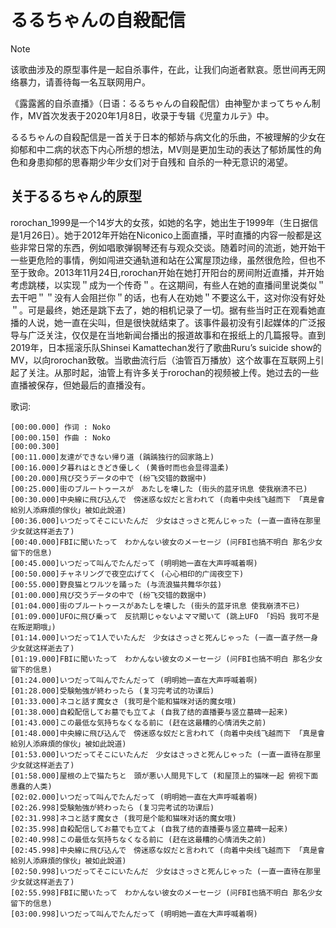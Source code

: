 # るるちゃんの自殺配信

> [!NOTE]
> 该歌曲涉及的原型事件是一起自杀事件，在此，让我们向逝者默哀。愿世间再无网络暴力，请善待每一名互联网用户。

《露露酱的自杀直播》（日语：るるちゃんの自殺配信）由神聖かまってちゃん制作，MV首次发表于2020年1月8日，收录于专辑《児童カルテ》中。

るるちゃんの自殺配信是一首关于日本的郁娇与病文化的乐曲，不被理解的少女在抑郁和中二病的状态下内心所想的想法，MV则是更加生动的表达了郁娇属性的角色和身患抑郁的思春期少年少女们对于自残和 自杀的一种无意识的渴望。

## 关于るるちゃん的原型

rorochan_1999是一个14岁大的女孩，如她的名字，她出生于1999年（生日据信是1月26日）。她于2012年开始在Niconico上面直播，平时直播的内容一般都是这些非常日常的东西，例如唱歌弹钢琴还有与观众交谈。随着时间的流逝，她开始干一些更危险的事情，例如闯进交通轨道和站在公寓屋顶边缘，虽然很危险，但也不至于致命。2013年11月24日,rorochan开始在她打开阳台的房间附近直播，并开始考虑跳楼，以实现＂成为一个传奇＂。在这期间，有些人在她的直播间里说类似＂去干吧＂＂没有人会阻拦你＂的话，也有人在劝她＂不要这么干，这对你没有好处＂。可是最终，她还是跳下去了，她的相机记录了一切。据有些当时正在观看她直播的人说，她一直在尖叫，但是很快就结束了。该事件最初没有引起媒体的广泛报导与广泛关注，仅仅是在当地新闻台播出的报道故事和在报纸上的几篇报导。直到2019年，日本摇滚乐队Shinsei Kamattechan发行了歌曲Ruru’s suicide show的MV，以向rorochan致敬。当歌曲流行后（油管百万播放）这个故事在互联网上引起了关注。从那时起，油管上有许多关于rorochan的视频被上传。她过去的一些直播被保存，但她最后的直播没有。

歌词:
```
[00:00.000] 作词 : Noko
[00:00.150] 作曲 : Noko
[00:00.300]
[00:11.000]友達ができない帰り道 (踽踽独行的回家路上)
[00:16.000]夕暮れはときどき優しく (黄昏时而也会显得温柔)
[00:20.000]飛び交うデータの中で (纷飞交错的数据中)
[00:25.000]街のブルートゥースが　あたしを壊した (街头的蓝牙讯息 使我崩溃不已)
[00:30.000]中央線に飛び込んで　傍迷惑な奴だと言われて (向着中央线飞越而下 「真是會給別人添麻煩的傢伙」被如此說道)
[00:36.000]いつだってそこにいたんだ　少女はさっさと死んじゃった (一直一直待在那里 少女就这样逝去了)
[00:40.000]FBIに聞いたって　わかんない彼女のメーセージ (问FBI也搞不明白 那名少女留下的信息)
[00:45.000]いつだって叫んでたんだって (明明她一直在大声呼喊着啊)
[00:50.000]チャネリングで夜空広げてく (心心相印的广阔夜空下)
[00:55.000]野良猫とワルツを踊った (与流浪猫共舞华尔兹)
[01:00.000]飛び交うデータの中で (纷飞交错的数据中)
[01:04.000]街のブルートゥースがあたしを壊した (街头的蓝牙讯息 使我崩溃不已)
[01:09.000]UFOに飛び乗って　反抗期じゃないよママ聞いて (跳上UFO 「妈妈 我可不是在叛逆期哦」)
[01:14.000]いつだって1人でいたんだ　少女はさっさと死んじゃった (一直一直孑然一身 少女就这样逝去了)
[01:19.000]FBIに聞いたって　わかんない彼女のメーセージ (问FBI也搞不明白 那名少女留下的信息)
[01:24.000]いつだって叫んでたんだって (明明她一直在大声呼喊着啊)
[01:28.000]受験勉強が終わったら (复习完考试的功课后)
[01:33.000]ネコと話す魔女さ (我可是个能和猫咪对话的魔女哦)
[01:38.000]自殺配信してお墓でも立てよ (自我了结的直播要与竖立墓碑一起来)
[01:43.000]この最低な気持ちなくなる前に (赶在这最糟的心情消失之前)
[01:48.000]中央線に飛び込んで　傍迷惑な奴だと言われて (向着中央线飞越而下 「真是會給別人添麻煩的傢伙」被如此說道)
[01:53.000]いつだってそこにいたんだ　少女はさっさと死んじゃった (一直一直待在那里 少女就这样逝去了)
[01:58.000]屋根の上で猫たちと　頭が悪い人間見下して (和屋顶上的猫咪一起 俯视下面愚蠢的人类)
[02:02.000]いつだって叫んでたんだって (明明她一直在大声呼喊着啊)
[02:26.998]受験勉強が終わったら (复习完考试的功课后)
[02:31.998]ネコと話す魔女さ (我可是个能和猫咪对话的魔女哦)
[02:35.998]自殺配信してお墓でも立てよ (自我了结的直播要与竖立墓碑一起来)
[02:40.998]この最低な気持ちなくなる前に (赶在这最糟的心情消失之前)
[02:45.998]中央線に飛び込んで　傍迷惑な奴だと言われて (向着中央线飞越而下 「真是會給別人添麻煩的傢伙」被如此說道)
[02:50.998]いつだってそこにいたんだ　少女はさっさと死んじゃった (一直一直待在那里 少女就这样逝去了)
[02:55.998]FBIに聞いたって　わかんない彼女のメーセージ (问FBI也搞不明白 那名少女留下的信息)
[03:00.998]いつだって叫んでたんだって (明明她一直在大声呼喊着啊)
```
